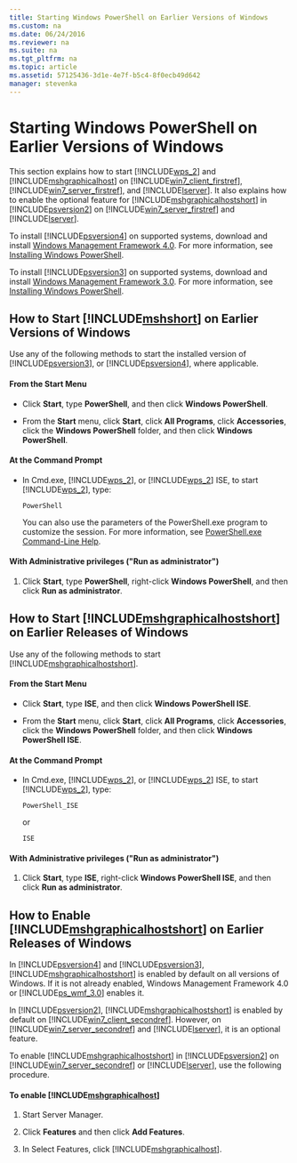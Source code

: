 ```yaml
---
title: Starting Windows PowerShell on Earlier Versions of Windows
ms.custom: na
ms.date: 06/24/2016
ms.reviewer: na
ms.suite: na
ms.tgt_pltfrm: na
ms.topic: article
ms.assetid: 57125436-3d1e-4e7f-b5c4-8f0ecb49d642
manager: stevenka
---
```

# Starting Windows PowerShell on Earlier Versions of Windows
This section explains how to start [!INCLUDE[wps_2](../../Topics/Powershell_GetStart/includes/wps_2_md.md)] and [!INCLUDE[mshgraphicalhost](../../Topics/Powershell_GetStart/includes/mshgraphicalhost_md.md)] on [!INCLUDE[win7_client_firstref](../../Topics/Powershell_GetStart/includes/win7_client_firstref_md.md)], [!INCLUDE[win7_server_firstref](../../Topics/Powershell_GetStart/includes/win7_server_firstref_md.md)], and [!INCLUDE[lserver](../../Topics/Powershell_CmdLineHlp/includes/lserver_md.md)]. It also explains how to enable the optional feature for [!INCLUDE[mshgraphicalhostshort](../../Topics/Powershell_GetStart/includes/mshgraphicalhostshort_md.md)] in [!INCLUDE[psversion2](../../Topics/Powershell_CmdLineHlp/includes/psversion2_md.md)] on [!INCLUDE[win7_server_firstref](../../Topics/Powershell_GetStart/includes/win7_server_firstref_md.md)] and [!INCLUDE[lserver](../../Topics/Powershell_CmdLineHlp/includes/lserver_md.md)].

To install [!INCLUDE[psversion4](../../Topics/Powershell_GetStart/includes/psversion4_md.md)] on supported systems, download and install [Windows Management Framework 4.0](http://go.microsoft.com/fwlink/?LinkID=293881). For more information, see [Installing Windows PowerShell](../../Topics/Powershell_GetStart/Installing-Windows-PowerShell.md).

To install [!INCLUDE[psversion3](../../Topics/Powershell_CmdLineHlp/includes/psversion3_md.md)] on supported systems, download and install [Windows Management Framework 3.0](http://go.microsoft.com/fwlink/?LinkID=240290). For more information, see [Installing Windows PowerShell](../../Topics/Powershell_GetStart/Installing-Windows-PowerShell.md).

## How to Start [!INCLUDE[mshshort](../../Topics/Powershell_GetStart/includes/mshshort_md.md)] on Earlier Versions of Windows
Use any of the following methods to start the installed version of [!INCLUDE[psversion3](../../Topics/Powershell_CmdLineHlp/includes/psversion3_md.md)], or [!INCLUDE[psversion4](../../Topics/Powershell_GetStart/includes/psversion4_md.md)], where applicable.

#### From the Start Menu

-   Click **Start**, type **PowerShell**, and then click **Windows PowerShell**.

-   From the **Start** menu, click **Start**, click **All Programs**, click **Accessories**, click the **Windows PowerShell** folder, and then click **Windows PowerShell**.

#### At the Command Prompt

-   In Cmd.exe, [!INCLUDE[wps_2](../../Topics/Powershell_GetStart/includes/wps_2_md.md)], or [!INCLUDE[wps_2](../../Topics/Powershell_GetStart/includes/wps_2_md.md)] ISE, to start [!INCLUDE[wps_2](../../Topics/Powershell_GetStart/includes/wps_2_md.md)], type:

    ```
    PowerShell
    ```

    You can also use the parameters of the PowerShell.exe program to customize the session. For more information, see [PowerShell.exe Command-Line Help](../../Topics/Powershell_CmdLineHlp/PowerShell.exe-Command-Line-Help.md).

#### With Administrative privileges ("Run as administrator")

1.  Click **Start**, type **PowerShell**, right\-click **Windows PowerShell**, and then click **Run as administrator**.

## How to Start [!INCLUDE[mshgraphicalhostshort](../../Topics/Powershell_GetStart/includes/mshgraphicalhostshort_md.md)] on Earlier Releases of Windows
Use any of the following methods to start [!INCLUDE[mshgraphicalhostshort](../../Topics/Powershell_GetStart/includes/mshgraphicalhostshort_md.md)].

#### From the Start Menu

-   Click **Start**, type **ISE**, and then click **Windows PowerShell ISE**.

-   From the **Start** menu, click **Start**, click **All Programs**, click **Accessories**, click the **Windows PowerShell** folder, and then click **Windows PowerShell ISE**.

#### At the Command Prompt

-   In Cmd.exe, [!INCLUDE[wps_2](../../Topics/Powershell_GetStart/includes/wps_2_md.md)], or [!INCLUDE[wps_2](../../Topics/Powershell_GetStart/includes/wps_2_md.md)] ISE, to start [!INCLUDE[wps_2](../../Topics/Powershell_GetStart/includes/wps_2_md.md)], type:

    ```
    PowerShell_ISE
    ```

    or

    ```
    ISE
    ```

#### With Administrative privileges ("Run as administrator")

1.  Click **Start**, type **ISE**, right\-click **Windows PowerShell ISE**, and then click **Run as administrator**.

## How to Enable [!INCLUDE[mshgraphicalhostshort](../../Topics/Powershell_GetStart/includes/mshgraphicalhostshort_md.md)] on Earlier Releases of Windows
In [!INCLUDE[psversion4](../../Topics/Powershell_GetStart/includes/psversion4_md.md)] and [!INCLUDE[psversion3](../../Topics/Powershell_CmdLineHlp/includes/psversion3_md.md)], [!INCLUDE[mshgraphicalhostshort](../../Topics/Powershell_GetStart/includes/mshgraphicalhostshort_md.md)] is enabled by default on all versions of Windows. If it is not already enabled, Windows Management Framework 4.0 or [!INCLUDE[ps_wmf_3.0](../../Topics/Powershell_GetStart/includes/ps_wmf_3.0_md.md)] enables it.

In [!INCLUDE[psversion2](../../Topics/Powershell_CmdLineHlp/includes/psversion2_md.md)], [!INCLUDE[mshgraphicalhostshort](../../Topics/Powershell_GetStart/includes/mshgraphicalhostshort_md.md)] is enabled by default on [!INCLUDE[win7_client_secondref](../../Topics/Powershell_GetStart/includes/win7_client_secondref_md.md)]. However, on [!INCLUDE[win7_server_secondref](../../Topics/Powershell_GetStart/includes/win7_server_secondref_md.md)] and [!INCLUDE[lserver](../../Topics/Powershell_CmdLineHlp/includes/lserver_md.md)], it is an optional feature.

To enable [!INCLUDE[mshgraphicalhostshort](../../Topics/Powershell_GetStart/includes/mshgraphicalhostshort_md.md)] in [!INCLUDE[psversion2](../../Topics/Powershell_CmdLineHlp/includes/psversion2_md.md)] on [!INCLUDE[win7_server_secondref](../../Topics/Powershell_GetStart/includes/win7_server_secondref_md.md)] or [!INCLUDE[lserver](../../Topics/Powershell_CmdLineHlp/includes/lserver_md.md)], use the following procedure.

#### To enable [!INCLUDE[mshgraphicalhost](../../Topics/Powershell_GetStart/includes/mshgraphicalhost_md.md)]

1.  Start Server Manager.

2.  Click **Features** and then click **Add Features**.

3.  In Select Features, click [!INCLUDE[mshgraphicalhost](../../Topics/Powershell_GetStart/includes/mshgraphicalhost_md.md)].

